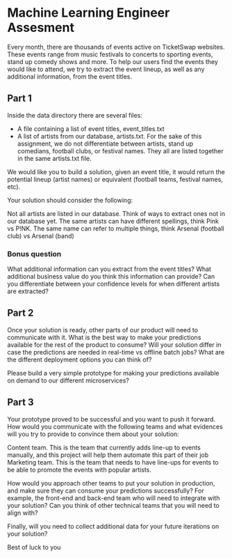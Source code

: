 # Machine Learning Engineer Assesment

Every month, there are thousands of events active on TicketSwap websites. These events range from music festivals to concerts to sporting events, stand up comedy shows and more. To help our users find the events they would like to attend, we try to extract the event lineup, as well as any additional information, from the event titles. 

## Part 1

Inside the data directory there are several files:
* A file containing a list of event titles, event_titles.txt
* A list of artists from our database, artists.txt. For the sake of this assignment, we do not differentiate between artists, stand up comedians, football clubs, or festival names. They all are listed together in the same artists.txt file.

We would like you to build a solution, given an event title, it would return the potential lineup (artist names) or equivalent (football teams, festival names, etc). 

Your solution should consider the following:

Not all artists are listed in our database. Think of ways to extract ones not in our database yet. 
The same artists can have different spellings, think Pink vs P!NK. 
The same name can refer to multiple things, think Arsenal (football club) vs Arsenal (band)

### Bonus question

What additional information can you extract from the event titles? What additional business value do you think this information can provide? 
Can you differentiate between your confidence levels for when different artists are extracted?

## Part 2

Once your solution is ready, other parts of our product will need to communicate with it. What is the best way to make your predictions available for the rest of the product to consume? Will your solution differ in case the predictions are needed in real-time vs offline batch jobs? What are the different deployment options you can think of?  

Please build a very simple prototype for making your predictions available on demand to our different microservices?

## Part 3

Your prototype proved to be successful and you want to push it forward. How would you communicate with the following teams and what evidences will you try to provide to convince them about your solution:

Content team. This is the team that currently adds line-up to events manually, and this project will help them automate this part of their job
Marketing team. This is the team that needs to have line-ups for events to be able to promote the events with popular artists.

How would you approach other teams to put your solution in production, and make sure they can consume your predictions successfully? For example, the front-end and back-end team who will need to integrate with your solution? Can you think of other technical teams that you will need to align with?

Finally, will you need to collect additional data for your future iterations on your solution?   



Best of luck to you
